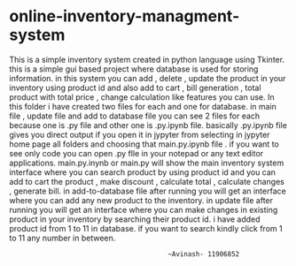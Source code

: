 # online-inventory-managment-system
 This is a simple inventory system created in python language using Tkinter. this is a simple gui based project where  database is used for storing information. in this system you can add , delete , update the product in your inventory using product id and also add to cart , bill generation , total product with total price , change calculation like features you can use.
 In this folder i have created two files for each and one for database. in main file , update file and add to database file you can see 2 files for each because one is .py file and other one is .py.ipynb file. basically .py.ipynb file gives you direct output if you open it in jypyter from selecting in jypyter home page all folders and choosing that main.py.ipynb file . if you want to see only code you can open .py flle in your notepad or any text editor applications.
 												main.py.inynb or main.py will show the main inventory system interface where you can search product by using product id and you can add to cart the product , make discount , calculate total , calculate changes , generate bill.
 	in add-to-database file after running you will get an interface where you can add any new product to the inventory.
 	   											in update file after running you will get an interface where you can 
 make changes in existing product in your inventory by searching their product id. i have added product id from 1 to 11 in database. if you want to search kindly 
 click from 1 to 11 any number in between.

 											~Avinash- 11906852








